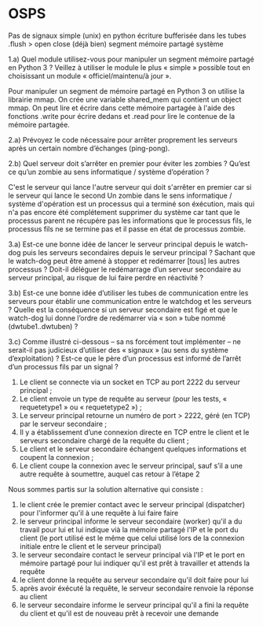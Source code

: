 # OSPS
Pas de signaux simple (unix) en python 
écriture bufferisée dans les tubes 
.flush > open close (déjà bien)
segment mémoire partagé système 

1.a) Quel module utilisez-vous pour manipuler un segment mémoire partagé en Python 3 ?
Veillez à utiliser le module le plus « simple » possible tout en choisissant un module « officiel/maintenu/à jour ».

Pour manipuler un segment de mémoire partagé en Python 3 on utilise la librairie mmap. On crée une variable shared_mem qui contient un object mmap. On peut lire et écrire dans cette mémoire partagée à l'aide des fonctions .write pour écrire dedans et .read pour lire le contenue de la mémoire partagée. 

2.a) Prévoyez le code nécessaire pour arrêter proprement les serveurs après un certain nombre d’échanges (ping-pong).

2.b) Quel serveur doit s’arrêter en premier pour éviter les zombies ? Qu’est ce qu’un zombie au sens informatique /
système d’opération ? 

C'est le serveur qui lance l'autre serveur qui doit s'arrêter en premier car si le serveur qui lance le second
Un zombie dans le sens informatique / système d'opération est un processus qui a terminé son éxécution, mais qui n'a pas encore été complétement supprimer du système car tant que le processus parent ne récupére pas les informations que le processus fils, le processus fils ne se termine pas et il passe en état de processus zombie.

3.a) Est-ce une bonne idée de lancer le serveur principal depuis le watch-dog puis les serveurs secondaires depuis le
serveur principal ? Sachant que le watch-dog peut être amené à stopper et redémarrer [tous] les autres processus ? Doit-il
déléguer le redémarrage d’un serveur secondaire au serveur principal, au risque de lui faire perdre en réactivité ?

3.b) Est-ce une bonne idée d’utiliser les tubes de communication entre les serveurs pour établir une communication entre
le watchdog et les serveurs ? Quelle est la conséquence si un serveur secondaire est figé et que le watch-dog lui donne
l’ordre de redémarrer via « son » tube nommé (dwtube1..dwtuben) ?

3.c) Comme illustré ci-dessous – sa ns forcément tout implémenter – ne serait-il pas judicieux d’utiliser des « signaux »
(au sens du système d’exploitation) ? Est-ce que le père d’un processus est informé de l’arrêt d’un processus fils par un
signal ?

1) Le client se connecte via un socket en TCP au port 2222 du serveur principal ;
2) Le client envoie un type de requête au serveur (pour les tests, « requetetype1 » ou « requetetype2 ») ;
3) Le serveur principal retourne un numéro de port > 2222, géré (en TCP) par le serveur secondaire ;
4) Il y a établissement d’une connexion directe en TCP entre le client et le serveurs secondaire chargé de la requête
du client ;
5) Le client et le serveur secondaire échangent quelques informations et coupent la connexion ;
6) Le client coupe la connexion avec le serveur principal, sauf s’il a une autre requête à soumettre, auquel cas
retour à l’étape 2

Nous sommes partis sur la solution alternative qui consiste : 
1) le client crée le premier contact avec le serveur principal (dispatcher) pour l'informer qu'il à une requête à lui faire faire
2) le serveur principal informe le serveur secondaire (worker) qu'il a du travail pour lui et lui indique vià la mémoire partagé l'IP et le port du client (le port utilisé est le même que celui utilisé lors de la connexion initiale entre le client et le serveur principal)
3) le serveur secondaire contact le serveur principal vià l'IP et le port en mémoire partagé pour lui indiquer qu'il est prêt à travailler et attends la requête 
4) le client donne la requête au serveur secondaire qu'il doit faire pour lui 
5) après avoir éxécuté la requête, le serveur secondaire renvoie la réponse au client 
6) le serveur secondaire informe le serveur principal qu'il a fini la requête du client et qu'il est de nouveau prêt à recevoir une demande

